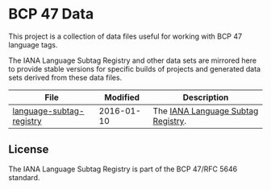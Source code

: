 # BCP 47 Data

This project is a collection of data files useful for working with BCP 47
language tags.

The IANA Language Subtag Registry and other data sets are mirrored here to
provide stable versions for specific builds of projects and generated data
sets derived from these data files.

| File | Modified | Description |
|------|----------|-------------|
| [language-subtag-registry](language-subtag-registry) | 2016-01-10 | The [IANA Language Subtag Registry](http://www.iana.org/assignments/language-subtag-registry/language-subtag-registry). |

## License

The IANA Language Subtag Registry is part of the BCP 47/RFC 5646 standard.
